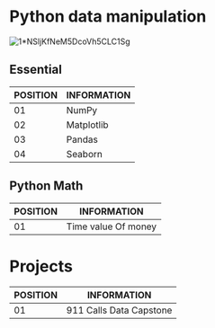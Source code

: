 # Python data manipulation

![1*NSljKfNeM5DcoVh5CLC1Sg](https://user-images.githubusercontent.com/33932398/97771876-20e95c80-1b20-11eb-9ad3-606c74005f28.png)

## Essential

POSITION|INFORMATION 
-------- | ---------- 
01       | NumPy
02       | Matplotlib
03       | Pandas
04       | Seaborn

## Python Math

POSITION|INFORMATION 
-------- | ---------- 
01       | Time value Of money

# Projects 

POSITION|INFORMATION 
-------- | ---------- 
01       | 911 Calls Data Capstone
